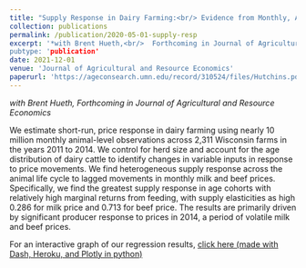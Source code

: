 ```yaml
---
title: "Supply Response in Dairy Farming:<br/> Evidence from Monthly, Animal-Level Data"
collection: publications
permalink: /publication/2020-05-01-supply-resp
excerpt: '*with Brent Hueth,<br/>  Forthcoming in Journal of Agricultural and Resource Economics* <br/>We estimate short-run, price response in dairy farming using nearly 10 million monthly animal-level observations across 2,311 Wisconsin farms in the years 2011 to 2014. We control for herd size and account for the age distribution of dairy cattle to identify changes in variable inputs in response to price movements. We find heterogeneous supply response across the animal life cycle to lagged movements in monthly milk and beef prices. Specifically, we find the greatest supply response in age cohorts with relatively high marginal returns from feeding, with supply elasticities as high 0.286 for milk price and 0.713 for beef price. The results are primarily driven by significant producer response to prices in 2014, a period of volatile milk and beef prices.
pubtype: 'publication'
date: 2021-12-01
venue: 'Journal of Agricultural and Resource Economics'
paperurl: 'https://ageconsearch.umn.edu/record/310524/files/Hutchins.pdf'
---
```


*with Brent Hueth, Forthcoming in Journal of Agricultural and Resource Economics*

We estimate short-run, price response in dairy farming using nearly 10 million monthly animal-level observations across 2,311 Wisconsin farms in the years 2011 to 2014. We control for herd size and account for the age distribution of dairy cattle to identify changes in variable inputs in response to price movements. We find heterogeneous supply response across the animal life cycle to lagged movements in monthly milk and beef prices. Specifically, we find the greatest supply response in age cohorts with relatively high marginal returns from feeding, with supply elasticities as high 0.286 for milk price and 0.713 for beef price. The results are primarily driven by significant producer response to prices in 2014, a period of volatile milk and beef prices.

For an interactive graph of our regression results, [click here (made with Dash, Heroku, and Plotly in python)](https://results-lact-app1.herokuapp.com/)
